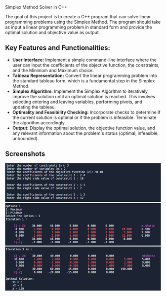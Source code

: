  Simplex Method Solver in C++

The goal of this project is to create a C++ program that can solve linear programming problems using the Simplex Method. The program should take as input a linear programming problem in standard form and provide the optimal solution and objective value as output.


## Key Features and Functionalities:
- **User Interface:** Implement a simple command-line interface where the user can input the coefficients of the objective function, the constraints, and the Minimum and Maximum choice.
- **Tableau Representation:** Convert the linear programming problem into the standard tableau form, which is a fundamental step in the Simplex Method.
- **Simplex Algorithm:** Implement the Simplex Algorithm to iteratively improve the solution until an optimal solution is reached. This involves selecting entering and leaving variables, performing pivots, and updating the tableau.
- **Optimality and Feasibility Checking:** Incorporate checks to determine if the current solution is optimal or if the problem is infeasible. Terminate the algorithm accordingly.
- **Output:** Display the optimal solution, the objective function value, and any relevant information about the problem's status (optimal, infeasible, unbounded).


## Screenshots

<div style = "display = "grid"">
<img src = "Scrrenshots/Screenshot 2023-09-19 151245.png"  alt = "Screenshots">
<img src = "Scrrenshots/Screenshot 2023-09-19 151255.png"  alt = "Screenshots">
<img src = "Scrrenshots/Screenshot 2023-09-19 151305.png"  alt = "Screenshots">

</div>
